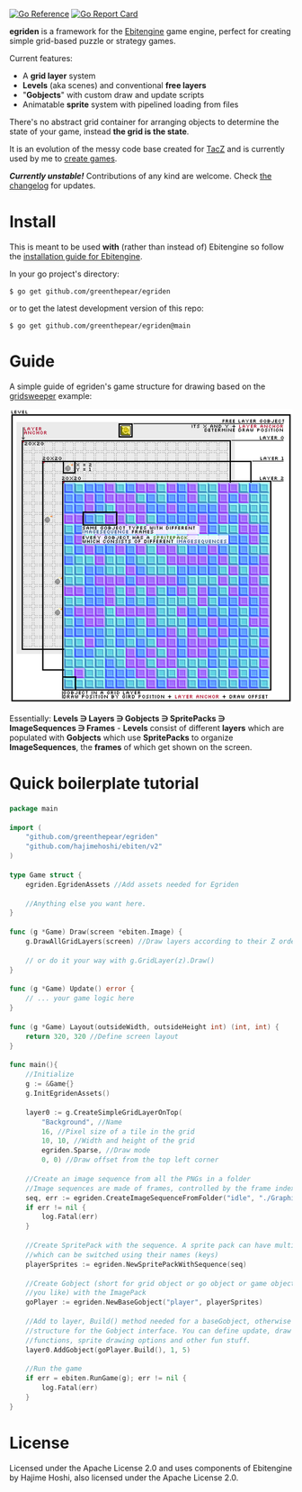 [![Go Reference](https://pkg.go.dev/badge/github.com/greenthepear/egriden.svg)](https://pkg.go.dev/github.com/greenthepear/egriden)
[![Go Report Card](https://goreportcard.com/badge/github.com/greenthepear/egriden)](https://goreportcard.com/report/github.com/greenthepear/egriden)

**egriden** is a framework for the [Ebitengine](https://ebitengine.org/) game engine, perfect for creating simple grid-based puzzle or strategy games. 

Current features:
- A **grid layer** system
- **Levels** (aka scenes) and conventional **free layers**
- "**Gobjects**" with custom draw and update scripts
- Animatable **sprite** system with pipelined loading from files

There's no abstract grid container for arranging objects to determine the state of your game, instead **the grid is the state**.

It is an evolution of the messy code base created for [TacZ](https://github.com/greenthepear/TacZ) and is currently used by me to [create games](https://madeby.green).

***Currently unstable!*** Contributions of any kind are welcome. Check [the changelog](CHANGELOG.md) for updates.

# Install

This is meant to be used **with** (rather than instead of) Ebitengine so follow the [installation guide for Ebitengine](https://ebitengine.org/en/documents/install.html).

In your go project's directory:
```
$ go get github.com/greenthepear/egriden
```
or to get the latest development version of this repo:
```
$ go get github.com/greenthepear/egriden@main
```

# Guide

A simple guide of egriden's game structure for drawing based on the [gridsweeper](./examples/gridsweeper/) example:

![guide](./docs/layersguide.png)

Essentially: 
**Levels ∋ Layers ∋ Gobjects ∋ SpritePacks ∋ ImageSequences ∋ Frames** - **Levels** consist of different **layers** which are populated with **Gobjects** which use **SpritePacks** to organize **ImageSequences**, the **frames** of which get shown on the screen.

# Quick boilerplate tutorial

```go
package main

import (
    "github.com/greenthepear/egriden"
    "github.com/hajimehoshi/ebiten/v2"
)

type Game struct {
    egriden.EgridenAssets //Add assets needed for Egriden
    
    //Anything else you want here.
}

func (g *Game) Draw(screen *ebiten.Image) {
    g.DrawAllGridLayers(screen) //Draw layers according to their Z order

    // or do it your way with g.GridLayer(z).Draw()
}

func (g *Game) Update() error {
    // ... your game logic here
}

func (g *Game) Layout(outsideWidth, outsideHeight int) (int, int) {
    return 320, 320 //Define screen layout
}

func main(){
    //Initialize
    g := &Game{}
    g.InitEgridenAssets()

    layer0 := g.CreateSimpleGridLayerOnTop(
        "Background", //Name
        16, //Pixel size of a tile in the grid
        10, 10, //Width and height of the grid
        egriden.Sparse, //Draw mode
        0, 0) //Draw offset from the top left corner

    //Create an image sequence from all the PNGs in a folder
    //Image sequences are made of frames, controlled by the frame index
    seq, err := egriden.CreateImageSequenceFromFolder("idle", "./Graphics/player/idle/")
    if err != nil {
        log.Fatal(err)
    }

    //Create SpritePack with the sequence. A sprite pack can have multiple sequences,
    //which can be switched using their names (keys)
    playerSprites := egriden.NewSpritePackWithSequence(seq)

    //Create Gobject (short for grid object or go object or game object or whatever
    //you like) with the ImagePack
    goPlayer := egriden.NewBaseGobject("player", playerSprites)

    //Add to layer, Build() method needed for a baseGobject, otherwise create your own
    //structure for the Gobject interface. You can define update, draw
    //functions, sprite drawing options and other fun stuff.
    layer0.AddGobject(goPlayer.Build(), 1, 5)

    //Run the game
    if err = ebiten.RunGame(g); err != nil {
        log.Fatal(err)
    }
}
```

# License
Licensed under the Apache License 2.0 and uses components of Ebitengine by Hajime Hoshi, also licensed under the Apache License 2.0.
